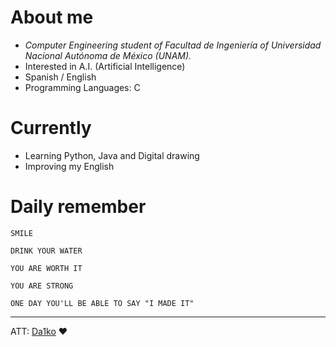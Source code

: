 # About me
- _Computer Engineering student of Facultad de Ingeniería of Universidad Nacional Autónoma de México (UNAM)._
- Interested in A.I. (Artificial Intelligence)
- Spanish / English
- Programming Languages: C 
# Currently
- Learning Python, Java and Digital drawing
- Improving my English
# Daily remember 
```
SMILE
```
```
DRINK YOUR WATER
```
```
YOU ARE WORTH IT
```
```
YOU ARE STRONG
```
```
ONE DAY YOU'LL BE ABLE TO SAY "I MADE IT"
```
---
ATT: [Da1ko](https://github.com/Da1ko) ❤️ 
